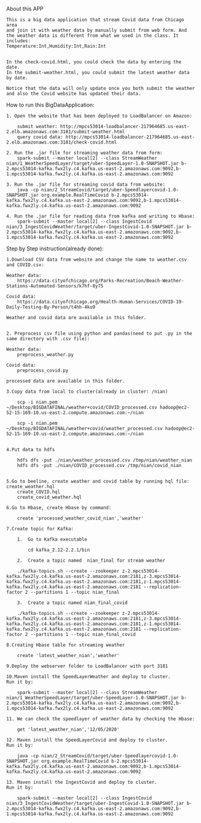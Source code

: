 About this APP

	This is a big data application that stream Covid data from Chicago area
	and join it with weather data by manually submit from web form. And the weather data is different from what we used in the class. It includes:
	Temperature:Int,Humidity:Int,Rain:Int


	In the check-covid.html, you could check the data by entering the date.
	In the submit-weather.html, you could submit the latest weather data by date.

	Notice that the data will only update once you both submit the weather and also the Covid website has updated their data.


How to run this BigDataApplication:

	1. Open the website that has been deployed to LoadBalancer on Amazon:

		submit weather: http://mpcs53014-loadbalancer-217964685.us-east-2.elb.amazonaws.com:3181/submit-weather.html
		query covid data: http://mpcs53014-loadbalancer-217964685.us-east-2.elb.amazonaws.com:3181/check-covid.html

	2. Run the .jar file for streaming weather data from form:
		spark-submit --master local[2] --class StreamWeather nian/1_WeatherSpeedLayer/target/uber-SpeedLayer-1.0-SNAPSHOT.jar b-2.mpcs53014-kafka.fwx2ly.c4.kafka.us-east-2.amazonaws.com:9092,b-1.mpcs53014-kafka.fwx2ly.c4.kafka.us-east-2.amazonaws.com:9092

	3. Run the .jar file for streaming covid data from website:
		java -cp nian/2_StreamCovid/target/uber-Speedlayercovid-1.0-SNAPSHOT.jar org.example.RealTimeCovid b-2.mpcs53014-kafka.fwx2ly.c4.kafka.us-east-2.amazonaws.com:9092,b-1.mpcs53014-kafka.fwx2ly.c4.kafka.us-east-2.amazonaws.com:9092

	4. Run the .jar file for reading data from kafka and writing to Hbase:
		spark-submit --master local[2] --class IngestCovid nian/3_IngestCovidWeather/target/uber-IngestCovid-1.0-SNAPSHOT.jar b-2.mpcs53014-kafka.fwx2ly.c4.kafka.us-east-2.amazonaws.com:9092,b-1.mpcs53014-kafka.fwx2ly.c4.kafka.us-east-2.amazonaws.com:9092


Step by Step instruction(already done):

	1.Download CSV data from website and change the name to weather.csv
	and COVID.csv:

	Weather data:
		https://data.cityofchicago.org/Parks-Recreation/Beach-Weather-Stations-Automated-Sensors/k7hf-8y75

	Covid data:
		https://data.cityofchicago.org/Health-Human-Services/COVID-19-Daily-Testing-By-Person/t4hh-4ku9

	Weather and covid data are available in this folder.


	2. Preprocess csv file using python and pandas(need to put .py in the same directory with .csv file):

	Weather data:
		preprocess_weather.py

	Covid data:
		preprocess_covid.py

	processed data are available in this folder.

	3.Copy data from local to cluster(already in cluster: /nian)

		scp -i nian.pem ~/Desktop/BIGDATAFINAL/weather+covid/COVID_processed.csv hadoop@ec2-52-15-169-10.us-east-2.compute.amazonaws.com:~/nian

		scp -i nian.pem ~/Desktop/BIGDATAFINAL/weather+covid/weather_processed.csv hadoop@ec2-52-15-169-10.us-east-2.compute.amazonaws.com:~/nian


	4.Put data to hdfs

		hdfs dfs -put ./nian/weather_processed.csv /tmp/nian/weather_nian
		hdfs dfs -put ./nian/COVID_processed.csv /tmp/nian/covid_nian


	5.Go to beeline, create weather and covid table by running hql file: 	 	 create_weather.hql
		create_COVID.hql
		create_covid_weather.hql

	6.Go to Hbase, create Hbase by command:

		create 'processed_weather_covid_nian','weather'

	7.Create topic for Kafka:

		1.	Go to Kafka executable

			cd kafka_2.12-2.2.1/bin

		2.	Create a topic named  nian_final for stream weather

		./kafka-topics.sh --create --zookeeper z-2.mpcs53014-kafka.fwx2ly.c4.kafka.us-east-2.amazonaws.com:2181,z-3.mpcs53014-kafka.fwx2ly.c4.kafka.us-east-2.amazonaws.com:2181,z-1.mpcs53014-kafka.fwx2ly.c4.kafka.us-east-2.amazonaws.com:2181 --replication-factor 2 --partitions 1 --topic nian_final

		3.  Create a topic named nian_final_covid

		./kafka-topics.sh --create --zookeeper z-2.mpcs53014-kafka.fwx2ly.c4.kafka.us-east-2.amazonaws.com:2181,z-3.mpcs53014-kafka.fwx2ly.c4.kafka.us-east-2.amazonaws.com:2181,z-1.mpcs53014-kafka.fwx2ly.c4.kafka.us-east-2.amazonaws.com:2181 --replication-factor 2 --partitions 1 --topic nian_final_covid

	8.Creating Hbase table for streaming weather

		create 'latest_weather_nian','weather'

	9.Deploy the webserver folder to LoadBalancer with port 3181

	10.Maven install the SpeedLayerWeather and deploy to cluster.
	Run it by:

		spark-submit --master local[2] --class StreamWeather nian/1_WeatherSpeedLayer/target/uber-SpeedLayer-1.0-SNAPSHOT.jar b-2.mpcs53014-kafka.fwx2ly.c4.kafka.us-east-2.amazonaws.com:9092,b-1.mpcs53014-kafka.fwx2ly.c4.kafka.us-east-2.amazonaws.com:9092

	11. We can check the speedlayer of weather data by checking the Hbase:

		get 'latest_weather_nian','12/05/2020'

	12. Maven install the SpeedLayerCovid and deploy to cluster.
	Run it by:

		java -cp nian/2_StreamCovid/target/uber-Speedlayercovid-1.0-SNAPSHOT.jar org.example.RealTimeCovid b-2.mpcs53014-kafka.fwx2ly.c4.kafka.us-east-2.amazonaws.com:9092,b-1.mpcs53014-kafka.fwx2ly.c4.kafka.us-east-2.amazonaws.com:9092

	13. Maven install the IngestCovid and deploy to cluster.
	Run it by:

		spark-submit --master local[2] --class IngestCovid nian/3_IngestCovidWeather/target/uber-IngestCovid-1.0-SNAPSHOT.jar b-2.mpcs53014-kafka.fwx2ly.c4.kafka.us-east-2.amazonaws.com:9092,b-1.mpcs53014-kafka.fwx2ly.c4.kafka.us-east-2.amazonaws.com:9092








